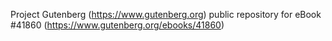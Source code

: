 Project Gutenberg (https://www.gutenberg.org) public repository for eBook #41860 (https://www.gutenberg.org/ebooks/41860)
